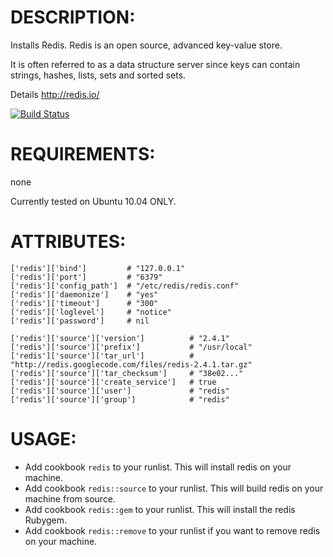 # DESCRIPTION:

Installs Redis. Redis is an open source, advanced key-value store.

It is often referred to as a data structure server since keys can contain strings, hashes, lists, sets and sorted sets.

Details http://redis.io/

[![Build Status](https://travis-ci.org/ctrabold/chef-redis.png?branch=master)](https://travis-ci.org/ctrabold/chef-redis)

# REQUIREMENTS:

none

Currently tested on Ubuntu 10.04 ONLY.

# ATTRIBUTES:

	['redis']['bind']         # "127.0.0.1"
	['redis']['port']         # "6379"
	['redis']['config_path']  # "/etc/redis/redis.conf"
	['redis']['daemonize']    # "yes"
	['redis']['timeout']      # "300"
	['redis']['loglevel']     # "notice"
	['redis']['password']     # nil

	['redis']['source']['version']          # "2.4.1"
	['redis']['source']['prefix']           # "/usr/local"
	['redis']['source']['tar_url']          # "http://redis.googlecode.com/files/redis-2.4.1.tar.gz"
	['redis']['source']['tar_checksum']     # "38e02..."
	['redis']['source']['create_service']   # true
	['redis']['source']['user']             # "redis"
	['redis']['source']['group']            # "redis"

# USAGE:

* Add cookbook ``redis`` to your runlist. This will install redis on your machine.
* Add cookbook ``redis::source`` to your runlist. This will build redis on your machine from source.
* Add cookbook ``redis::gem`` to your runlist. This will install the redis Rubygem.
* Add cookbook ``redis::remove`` to your runlist if you want to remove redis on your machine.
